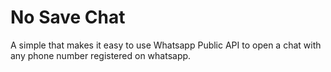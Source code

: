 # No Save Chat
A simple that makes it easy to use Whatsapp Public API to open a chat with any phone number registered on whatsapp.
